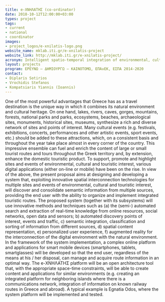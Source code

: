 ```yaml
---
title: e-ΧΝΗΛΑΤΗΣ (co-ordinator)
date: 2018-10-12T12:00:00+03:00
types: project
tags:
- current
- national
- coordinator
images: 
- project_logos/e-xnilatis-logo.png
website_name: mklab.iti.gr/e-xnilatis-project
website_link: http://mklab.iti.gr/e-xnilatis-project/ 
acronym: Intelligent spatio-temporal integration of environmental, cultural and touristic routes
layout: projects
program: ΕΡΕΥΝΩ – ΔΗΜΙΟΥΡΓΩ – ΚΑΙΝΟΤΟΜΩ, ΕΠΑνΕΚ, ΕΣΠΑ 2014-2020
contact: 
- Diplaris Sotirios
- Vrochidis Stefanos
- Kompatsiaris Yiannis (Ioannis)
---
```

One of the most powerful advantages that Greece has as a travel destination is the unique way in which it combines its natural environment and cultural heritage. On one hand, lakes, rivers, caves, gorges, mountains, forests, national parks and parks, ecosystems, beaches, archaeological sites, monuments, historical sites, museums, synthesize a rich and diverse network of sites and points of interest. Many cultural events (e.g. festivals, exhibitions, concerts, performances and other artistic events, sport events, etc.) should be added to these attractions, which, on a consistent basis and throughout the year take place almost in every corner of the country. This impressive ensemble can fuel and enrich the content of large or small tourist routes and tours throughout the Greek territory and, by extension, enhance the domestic touristic product.
To support, promote and highlight sites and events of environmental, cultural and touristic interest, various digital applications (either on-line or mobile) have been on the rise. 
In view of the above, the present proposal aims at designing and developing a system that, exploiting innovative spatial interconnection technologies for multiple sites and events of environmental, cultural and touristic interest, will discover and consolidate semantic information from multiple sources, providing the end user with the ability to organize and implement integrated touristic routes.
The proposed system (together with its subsystems) will use innovative methods and techniques such as (a) the (semi-) automated search and extraction of real-time knowledge from online resources, social networks, open data and sensors; b) automated discovery points of interest, events and traffic, c) semantic integration, classification and sorting of information from different sources, d) spatial content representation, e) personalized user experience, f) augmented reality  for the interconnection of the digital environment with the natural environment. In the framework of the system implementation, a complex online platform and applications for smart mobile devices (smartphones, tablets, smartglasses) will be developed so that the end user, regardless of the means at his / her disposal, can manage and acquire route information in an optimal way. The e-ΧΝΗΛΑΤΗΣ platform will be an open architecture tool that, with the appropriate space-time constraints, will be able to create content and applications for similar environments (e.g. creating an integrated platform for neighboring islands where there is a communications network, integration of information on known railway routes in Greece and abroad). A typical example is Egnatia Odos, where the system platform will be implemented and tested.

